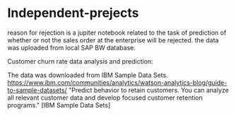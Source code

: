 # Independent-prejects
reason for rejection is a jupiter notebook related to the task of prediction of 
whether or not the sales order at the enterprise will be rejected. the data was uploaded from local SAP BW database.  

Customer churn rate data analysis and prediction:

The data was downloaded from IBM Sample Data Sets. 
https://www.ibm.com/communities/analytics/watson-analytics-blog/guide-to-sample-datasets/ "Predict behavior to retain customers. You can analyze all relevant customer data and develop focused customer retention programs." [IBM Sample Data Sets]
